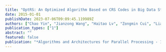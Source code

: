 ```yaml
---
title: "OptRS: An Optimized Algorithm Based on CRS Codes in Big Data Storage Systems"
date: 2015-01-01
publishDate: 2023-07-06T09:09:45.119989Z
authors: ["Chao Yin", "Jianzong Wang", "Haitao Lv", "Zongmin Cui", "Lianglun Cheng", "Qin Zhan", "Tongfang Li"]
publication_types: ["1"]
abstract: ""
featured: false
publication: "*Algorithms and Architectures for Parallel Processing - 15th International Conference, ICA3PP 2015, Zhangjiajie, China, November 18-20, 2015, Proceedings, Part I*"
---
```


